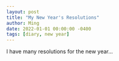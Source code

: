 ```yaml
---
layout: post
title: "My New Year's Resolutions"
author: Ming
date: 2022-01-01 00:00:00 -0400
tags: [diary, new year]
---
```


I have many resolutions for the new year...